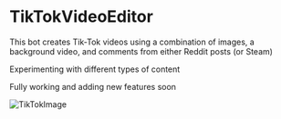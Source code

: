 # TikTokVideoEditor
This bot creates Tik-Tok videos using a combination of images, a background video, and comments from either Reddit posts (or Steam)

Experimenting with different types of content

Fully working and adding new features soon

![TikTokImage](https://user-images.githubusercontent.com/61357229/201463013-e180b21b-49ff-40e6-84b0-d2d89c2094d3.PNG)
